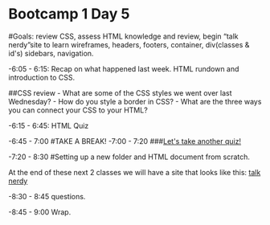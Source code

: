 Bootcamp 1 Day 5
=================

#Goals: review CSS, assess HTML knowledge and review, begin “talk nerdy”site to learn wireframes, headers, footers, container, div(classes & id's) sidebars, navigation.

-6:05 - 6:15: Recap on what happened last week. HTML rundown and introduction to CSS.

##CSS review
	- What are some of the CSS styles we went over last Wednesday?
	- How do you style a border in CSS? 
	- What are the three ways you can connect your CSS to your HTML?

-6:15 - 6:45: HTML Quiz 

-6:45 - 7:00 #TAKE A BREAK!
-7:00 - 7:20 
###[Let's take another quiz!]()

-7:20 - 8:30 #Setting up a new folder and HTML document from scratch.

At the end of these next 2 classes we will have a site that looks like this: [talk nerdy](talknerdy.net)

-8:30 - 8:45 questions.

-8:45 - 9:00 Wrap. 
